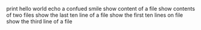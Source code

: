 print hello  world
echo a confued smile 
show content of a file
show contents of two files
show the last ten line of a file
show the first ten lines on  file
show the third line of a file